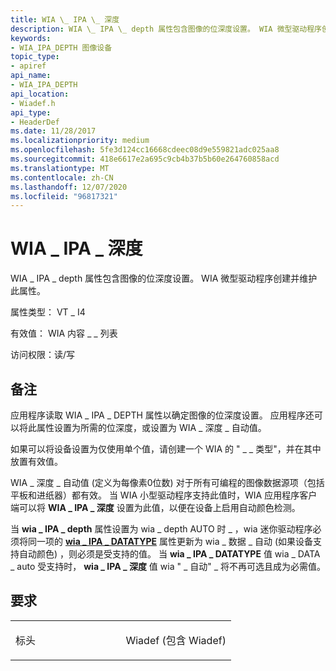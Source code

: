 ```yaml
---
title: WIA \_ IPA \_ 深度
description: WIA \_ IPA \_ depth 属性包含图像的位深度设置。 WIA 微型驱动程序创建并维护此属性。
keywords:
- WIA_IPA_DEPTH 图像设备
topic_type:
- apiref
api_name:
- WIA_IPA_DEPTH
api_location:
- Wiadef.h
api_type:
- HeaderDef
ms.date: 11/28/2017
ms.localizationpriority: medium
ms.openlocfilehash: 5fe3d124cc16668cdeec08d9e559821adc025aa8
ms.sourcegitcommit: 418e6617e2a695c9cb4b37b5b60e264760858acd
ms.translationtype: MT
ms.contentlocale: zh-CN
ms.lasthandoff: 12/07/2020
ms.locfileid: "96817321"
---
```

# <a name="wia_ipa_depth"></a>WIA \_ IPA \_ 深度


WIA \_ IPA \_ depth 属性包含图像的位深度设置。 WIA 微型驱动程序创建并维护此属性。




属性类型： VT \_ I4

有效值： WIA 内容 \_ \_ 列表

访问权限：读/写

<a name="remarks"></a>备注
-------

应用程序读取 WIA \_ IPA \_ DEPTH 属性以确定图像的位深度设置。 应用程序还可以将此属性设置为所需的位深度，或设置为 WIA \_ 深度 \_ 自动值。

如果可以将设备设置为仅使用单个值，请创建一个 WIA 的 " \_ \_ 类型"，并在其中放置有效值。

WIA \_ 深度 \_ 自动值 (定义为每像素0位数) 对于所有可编程的图像数据源项（包括平板和进纸器）都有效。 当 WIA 小型驱动程序支持此值时，WIA 应用程序客户端可以将 **WIA \_ IPA \_ 深度** 设置为此值，以便在设备上启用自动颜色检测。

当 **wia \_ IPA \_ depth** 属性设置为 wia \_ depth AUTO 时 \_ ，wia 迷你驱动程序必须将同一项的 [**wia \_ IPA \_ DATATYPE**](wia-ipa-datatype.md) 属性更新为 wia \_ 数据 \_ 自动 (如果设备支持自动颜色) ，则必须是受支持的值。 当 **wia \_ IPA \_ DATATYPE** 值 wia \_ DATA \_ auto 受支持时， **wia \_ IPA \_ 深度** 值 wia " \_ 自动" \_ 将不再可选且成为必需值。

<a name="requirements"></a>要求
------------

<table>
<colgroup>
<col width="50%" />
<col width="50%" />
</colgroup>
<tbody>
<tr class="odd">
<td><p>标头</p></td>
<td>Wiadef (包含 Wiadef) </td>
</tr>
</tbody>
</table>

 

 





